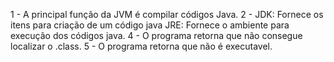 1 - A principal função da JVM é compilar códigos Java.
2 - JDK: Fornece os itens para criação de um código java
JRE: Fornece o ambiente para execução dos códigos java.
4 - O programa retorna que não consegue localizar o .class.
5 - O programa retorna que não é executavel.

